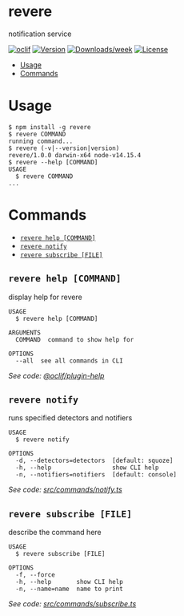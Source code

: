 revere
======

notification service

[![oclif](https://img.shields.io/badge/cli-oclif-brightgreen.svg)](https://oclif.io)
[![Version](https://img.shields.io/npm/v/revere.svg)](https://npmjs.org/package/revere)
[![Downloads/week](https://img.shields.io/npm/dw/revere.svg)](https://npmjs.org/package/revere)
[![License](https://img.shields.io/npm/l/revere.svg)](https://github.com/git@github.com:jaredjj3/revere.git/blob/master/package.json)

<!-- toc -->
* [Usage](#usage)
* [Commands](#commands)
<!-- tocstop -->
# Usage
<!-- usage -->
```sh-session
$ npm install -g revere
$ revere COMMAND
running command...
$ revere (-v|--version|version)
revere/1.0.0 darwin-x64 node-v14.15.4
$ revere --help [COMMAND]
USAGE
  $ revere COMMAND
...
```
<!-- usagestop -->
# Commands
<!-- commands -->
* [`revere help [COMMAND]`](#revere-help-command)
* [`revere notify`](#revere-notify)
* [`revere subscribe [FILE]`](#revere-subscribe-file)

## `revere help [COMMAND]`

display help for revere

```
USAGE
  $ revere help [COMMAND]

ARGUMENTS
  COMMAND  command to show help for

OPTIONS
  --all  see all commands in CLI
```

_See code: [@oclif/plugin-help](https://github.com/oclif/plugin-help/blob/v3.2.1/src/commands/help.ts)_

## `revere notify`

runs specified detectors and notifiers

```
USAGE
  $ revere notify

OPTIONS
  -d, --detectors=detectors  [default: squoze]
  -h, --help                 show CLI help
  -n, --notifiers=notifiers  [default: console]
```

_See code: [src/commands/notify.ts](https://github.com/jaredjj3/revere/blob/v1.0.0/src/commands/notify.ts)_

## `revere subscribe [FILE]`

describe the command here

```
USAGE
  $ revere subscribe [FILE]

OPTIONS
  -f, --force
  -h, --help       show CLI help
  -n, --name=name  name to print
```

_See code: [src/commands/subscribe.ts](https://github.com/jaredjj3/revere/blob/v1.0.0/src/commands/subscribe.ts)_
<!-- commandsstop -->
